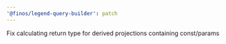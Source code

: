 ```yaml
---
'@finos/legend-query-builder': patch
---
```


Fix calculating return type for derived projections containing const/params